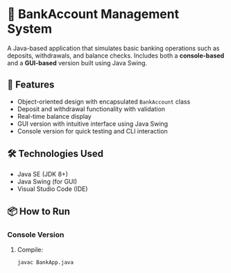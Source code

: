 # 🏦 BankAccount Management System

A Java-based application that simulates basic banking operations such as deposits, withdrawals, and balance checks. Includes both a **console-based** and a **GUI-based** version built using Java Swing.

## 🚀 Features

- Object-oriented design with encapsulated `BankAccount` class
- Deposit and withdrawal functionality with validation
- Real-time balance display
- GUI version with intuitive interface using Java Swing
- Console version for quick testing and CLI interaction

## 🛠️ Technologies Used

- Java SE (JDK 8+)
- Java Swing (for GUI)
- Visual Studio Code (IDE)

## 📦 How to Run

### Console Version
1. Compile:
   ```bash
   javac BankApp.java

